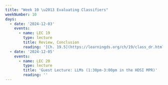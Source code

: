 ```yaml
---
title: "Week 10 \u2013 Evaluating Classifiers"
weekNumber: 10
days:
  - date: '2024-12-03'
    events:
      - name: LEC 19
        type: lecture
        title: Review, Conclusion
        reading: '[Ch. 19.5](https://learningds.org/ch/19/class_dr.html)'
  - date: '2024-12-05'
    events:
      - name: LEC 20
        type: lecture
        title: 'Guest Lecture: LLMs (1:30pm-3:00pm in the HDSI MPR)'
        reading: ''
---
```


